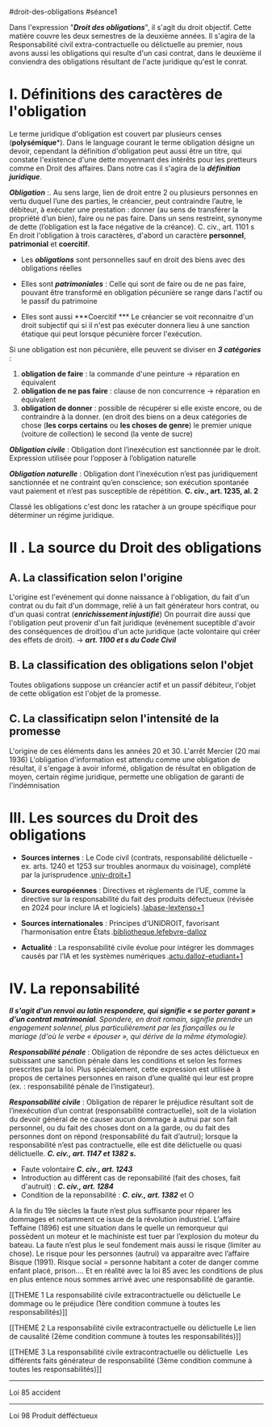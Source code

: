 #droit-des-obligations #séance1 

Dans l'expression "***Droit des obligations***", il s'agit du droit objectif. Cette matière couvre les deux semestres de la deuxième années. Il s'agira de la Responsabilité civil extra-contractuelle ou délictuelle au premier, nous avons aussi les obligations qui resulte d'un casi contrat, dans le deuxième il conviendra des obligations résultant de l'acte juridique qu'est le conrat.

# I. Définitions des caractères de l'obligation
Le terme juridique d'obligation est couvert par plusieurs censes (**polysémique***). Dans le language courant le terme obligation désigne un devoir, cependant la définition d'obligation peut aussi être un titre, qui constate l'existence d'une dette moyennant des intérêts pour les pretteurs comme en Droit des affaires. 
Dans notre cas il s'agira de la ***définition juridique***.

***Obligation*** :.
Au sens large, lien de droit entre 2 ou plusieurs personnes en vertu duquel l’une des parties, le créancier, peut contraindre l’autre, le débiteur, à exécuter une prestation : donner (au sens de transférer la propriété d’un bien), faire ou ne pas faire. Dans un sens restreint, synonyme de dette (l’obligation est la face négative de la créance). C. civ., art. 1101 s
En droit l'obligation à trois caractères, d'abord un caractère **personnel**, **patrimonial** et **coercitif**. 

- Les ***obligations*** sont personnelles sauf en droit des biens avec des obligations réelles

- Elles sont ***patrimoniales*** : Celle qui sont de faire ou de ne pas faire, pouvant être transformé en obligation pécunière se range dans l'actif ou le passif du patrimoine

- Elles sont aussi ***Coercitif *** Le créancier se voit reconnaitre d'un droit subjectif qui si il n'est pas exécuter donnera lieu à une sanction étatique qui peut lorsque pécunière forcer l'exécution.

Si une obligation est non pécunière, elle peuvent se diviser en ***3 catégories*** :
1. **obligation de faire** : la commande d'une peinture -> réparation en équivalent
2. **obligation de ne pas faire** : clause de non concurrence -> réparation en équivalent
3. **obligation de donner** : possible de récupérer si elle existe encore, ou de contraindre à la donner. (en droit des biens on a deux catégories de chose (**les corps certains** ou **les choses de genre**) le premier unique (voiture de collection) le second (la vente de sucre)

***Obligation civile*** : Obligation dont l’inexécution est sanctionnée par le droit. Expression utilisée pour l’opposer à l’obligation naturelle

***Obligation naturelle*** : Obligation dont l’inexécution n’est pas juridiquement sanctionnée et ne contraint qu’en conscience; son exécution spontanée vaut paiement et n’est pas susceptible de répétition. **C. civ., art. 1235, al. 2**

Classé les obligations c'est donc les ratacher à un groupe spécifique pour déterminer un régime juridique.

# II . La source du Droit des obligations
## A. La classification selon l'origine
L'origine est l'evénement qui donne naissance à l'obligation, du fait d'un contrat ou du fait d'un dommage, relié à un fait générateur hors contrat, ou d'un quasi contrat (***enrichissement injustifié***)
 On pourrait dire aussi que l'obligation peut provenir d'un fait juridique (evénement suceptible d'avoir des conséquences de droit)ou d'un acte juridique (acte volontaire qui créer des effets de droit). -> ***art. 1100 et s du Code Civil***
## B. La classification des obligations selon l'objet
Toutes obligations suppose un créancier actif et un passif débiteur, l'objet de cette obligation est l'objet de la promesse.
## C. La classificatipn selon l'intensité de la promesse
L'origine de ces éléments dans les années 20 et 30. L'arrêt Mercier (20 mai 1936)
 L'obligation d'information est attendu comme une obligation de résultat, il s'engage à avoir informé, obligation de résultat en obligation de moyen, certain régime juridique, permette une obligation de garanti de l'indémnisation
 
# III. Les sources du Droit des obligations
- **Sources internes** : Le Code civil (contrats, responsabilité délictuelle - ex. arts. 1240 et 1253 sur troubles anormaux du voisinage), complété par la jurisprudence .[univ-droit+1](https://univ-droit.fr/unjf-cours/10617-droit-des-obligations-sources-contrat)
    
- **Sources européennes** : Directives et règlements de l’UE, comme la directive sur la responsabilité du fait des produits défectueux (révisée en 2024 pour inclure IA et logiciels) .[labase-lextenso+1](https://www.labase-lextenso.fr/revue-des-contrats/RDC202m4)
    
- **Sources internationales** : Principes d’UNIDROIT, favorisant l’harmonisation entre États .[bibliotheque.lefebvre-dalloz](https://bibliotheque.lefebvre-dalloz.fr/ouvrage/hyper-cours/droit-obligations-2025_9782247235438)
    
- **Actualité** : La responsabilité civile évolue pour intégrer les dommages causés par l’IA et les systèmes numériques .[actu.dalloz-etudiant+1](https://actu.dalloz-etudiant.fr/a-la-une/article/point-sur-la-nouvelle-directive-europeenne-ue-20242853-relative-a-la-responsabilite-du-fait-de/h/256e035c15335593d9c1bb38f7809c83.html)

# IV. La reponsabilité
***Il s'agit d'un renvoi au latin respondere, qui signifie « se porter garant » d'un contrat matrimonial**. Spondere, en droit romain, signifie prendre un engagement solennel, plus particulièrement par les fiançailles ou le mariage (d'où le verbe « épouser », qui dérive de la même étymologie).*

***Responsabilité pénale*** :
Obligation de répondre de ses actes délictueux en subissant une sanction pénale dans les conditions et selon les formes prescrites par la loi. Plus spécialement, cette expression est utilisée à propos de certaines personnes en raison d’une qualité qui leur est propre (ex. : responsabilité pénale de l’instigateur).

***Responsabilité civile*** :
Obligation de réparer le préjudice résultant soit de l’inexécution d’un contrat (responsabilité contractuelle), soit de la violation du devoir général de ne causer aucun dommage à autrui par son fait personnel, ou du fait des choses dont on a la garde, ou du fait des personnes dont on répond (responsabilité du fait d’autrui); lorsque la responsabilité n’est pas contractuelle, elle est dite délictuelle ou quasi délictuelle. ***C. civ., art. 1147 et 1382 s.***

- Faute volontaire ***C. civ., art. 1243***
- Introduction au différent cas de reponsabilité (fait des choses, fait d'autruit) : ***C. civ., art. 1284***
- Condition de la reponsabilité : ***C. civ., art. 1382*** et O

A la fin du 19e siècles la faute n’est plus suffisante pour réparer les dommages et notamment ce issue de la révolution industriel. L’affaire Teffaine (1896) est une situation dans le quelle un remorqueur qui possèdent un moteur et le machiniste est tuer par l’explosion du moteur du bateau. La faute n’est plus le seul fondement mais aussi le risque (limiter au chose). Le risque pour les personnes (autrui) va apparaitre avec l’affaire Bisque (1991). Risque social = personne habitant a coter de danger comme enfant placé, prison…. Et en réalité avec la loi 85 avec les conditions de plus en plus entence nous sommes arrivé avec une responsabilité de garantie.


[[THEME 1 La responsabilité civile extracontractuelle ou délictuelle Le dommage ou le préjudice (1ère condition commune à toutes les responsabilités)]]

[[THEME 2 La responsabilité civile extracontractuelle ou délictuelle Le lien de causalité (2ème condition commune à toutes les responsabilités)]]

[[THEME 3 La responsabilité civile extracontractuelle ou délictuelle  Les différents faits générateur de responsabilité (3ème condition commune à toutes les responsabilités)]]

---

Loi 85 accident

---
Loi 98 Produit défféctueux
